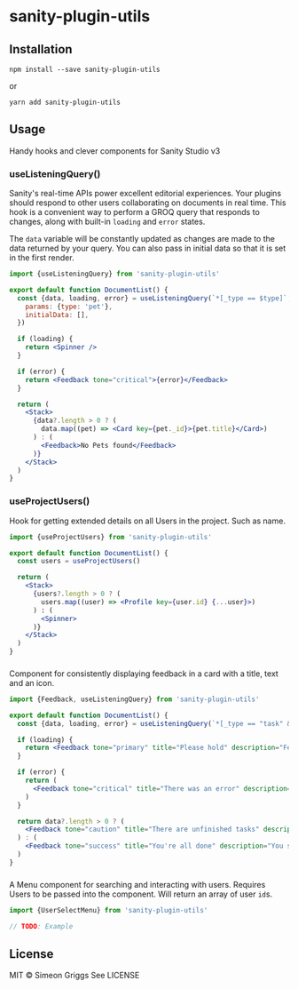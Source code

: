 # sanity-plugin-utils

## Installation

```
npm install --save sanity-plugin-utils
```

or

```
yarn add sanity-plugin-utils
```

## Usage

Handy hooks and clever components for Sanity Studio v3

### useListeningQuery()

Sanity's real-time APIs power excellent editorial experiences. Your plugins should respond to other users collaborating on documents in real time. This hook is a convenient way to perform a GROQ query that responds to changes, along with built-in `loading` and `error` states.

The `data` variable will be constantly updated as changes are made to the data returned by your query. You can also pass in initial data so that it is set in the first render.

```jsx
import {useListeningQuery} from 'sanity-plugin-utils'

export default function DocumentList() {
  const {data, loading, error} = useListeningQuery(`*[_type == $type]`, {
    params: {type: 'pet'},
    initialData: [],
  })

  if (loading) {
    return <Spinner />
  }

  if (error) {
    return <Feedback tone="critical">{error}</Feedback>
  }

  return (
    <Stack>
      {data?.length > 0 ? (
        data.map((pet) => <Card key={pet._id}>{pet.title}</Card>)
      ) : (
        <Feedback>No Pets found</Feedback>
      )}
    </Stack>
  )
}
```

### useProjectUsers()

Hook for getting extended details on all Users in the project. Such as name.

```jsx
import {useProjectUsers} from 'sanity-plugin-utils'

export default function DocumentList() {
  const users = useProjectUsers()

  return (
    <Stack>
      {users?.length > 0 ? (
        users.map((user) => <Profile key={user.id} {...user}>)
      ) : (
        <Spinner>
      )}
    </Stack>
  )
}
```

### <Feedback />

Component for consistently displaying feedback in a card with a title, text and an icon.

```jsx
import {Feedback, useListeningQuery} from 'sanity-plugin-utils'

export default function DocumentList() {
  const {data, loading, error} = useListeningQuery(`*[_type == "task" && !complete]`)

  if (loading) {
    return <Feedback tone="primary" title="Please hold" description="Fetching tasks..." />
  }

  if (error) {
    return (
      <Feedback tone="critical" title="There was an error" description="Please try again later" />
    )
  }

  return data?.length > 0 ? (
    <Feedback tone="caution" title="There are unfinished tasks" description="Please get to work" />
  ) : (
    <Feedback tone="success" title="You're all done" description="You should feel accomplished" />
  )
}
```

### <UserSelectMenu />

A Menu component for searching and interacting with users. Requires Users to be passed into the component. Will return an array of user `id`s.

```jsx
import {UserSelectMenu} from 'sanity-plugin-utils'

// TODO: Example
```

## License

MIT © Simeon Griggs
See LICENSE
